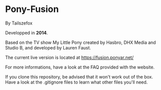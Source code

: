 Pony-Fusion
===========

By Tailszefox

Developped in **2014**.

Based on the TV show My Little Pony created by Hasbro, DHX Media and Studio B,
and developed by Lauren Faust.

The current live version is located at https://fusion.ponyar.net/

For more informations, have a look at the FAQ provided with the website.

If you clone this repository, be advised that it won't work out of the box. Have a look at the .gitignore files to learn what other files you'll need.
